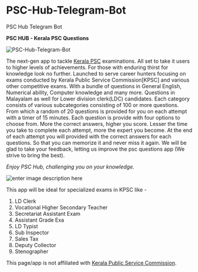 # PSC-Hub-Telegram-Bot
PSC Hub Telegram Bot

**PSC HUB - Kerala PSC Questions**

![PSC-Hub-Telegram-Bot](http://lightrains.in/blog_images/pschub-telegram-bot)

The next-gen app to tackle [Kerala PSC](http://www.keralapsc.gov.in) examinations. All set to take it users to higher levels of achievements. For those with enduring thirst for knowledge look no further. Launched to serve career hunters focusing on exams conducted by Kerala Public Service Commission[KPSC] and various other competitive exams. With a bundle of questions in General English, Numerical ability, Computer knowledge and many more. Questions in Malayalam as well for Lower division clerk(LDC) candidates.
Each category consists of various subcategories consisting of 100 or more questions. From which a random of 20 questions is provided for you on each attempt with a timer of 15 minutes. Each question is provide with four options to choose from. More the correct answers, higher you score. Lesser the time you take to complete each attempt, more the expert you become. At the end of each attempt you will provided with the correct answers for each questions. So that you can memorize it and never miss it again.
We will be glad to take your feedback, letting us improve the psc questions app (We strive to bring the best).

*Enjoy PSC Hub, challenging you on your knowledge.*

![enter image description here](http://i.imgur.com/P77XnDu.png)

This app will be ideal for specialized exams in KPSC like -

 1. LD Clerk
 2. Vocational Higher Secondary Teacher
 3. Secretariat Assistant Exam
 4. Assistant Grade Exa
 5. LD Typist
 6. Sub Inspector
 7. Sales Tax
 8. Deputy Collector
 9. Stenographer

This page/app is not affiliated with [Kerala Public Service Commission](http://www.keralapsc.gov.in/).
